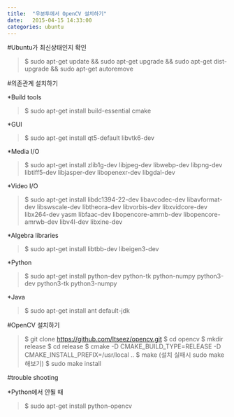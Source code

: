 ```yaml
---
title:  "우분투에서 OpenCV 설치하기"
date:   2015-04-15 14:33:00
categories: ubuntu
---
```


#Ubuntu가 최신상태인지 확인

> $ sudo apt-get update && sudo apt-get upgrade && sudo apt-get dist-upgrade && sudo apt-get autoremove

#의존관계 설치하기

*Build tools

> $ sudo apt-get install build-essential cmake

*GUI

> $ sudo apt-get install qt5-default libvtk6-dev

*Media I/O

> $ sudo apt-get install zlib1g-dev libjpeg-dev libwebp-dev libpng-dev libtiff5-dev libjasper-dev libopenexr-dev libgdal-dev

*Video I/O

> $ sudo apt-get install libdc1394-22-dev libavcodec-dev libavformat-dev libswscale-dev libtheora-dev libvorbis-dev libxvidcore-dev libx264-dev yasm libfaac-dev libopencore-amrnb-dev libopencore-amrwb-dev libv4l-dev libxine-dev


*Algebra libraries

> $ sudo apt-get install libtbb-dev libeigen3-dev

*Python

> $ sudo apt-get install python-dev python-tk python-numpy python3-dev python3-tk python3-numpy

*Java

> $ sudo apt-get install ant default-jdk

#OpenCV 설치하기

> $ git clone https://github.com/Itseez/opencv.git 
> $ cd opencv
> $ mkdir release
> $ cd release
> $ cmake -D CMAKE_BUILD_TYPE=RELEASE -D CMAKE_INSTALL_PREFIX=/usr/local ..
> $ make (설치 실패시 sudo make해보기)
> $ sudo make install

#trouble shooting

*Python에서 안될 때

> $ sudo apt-get install python-opencv

